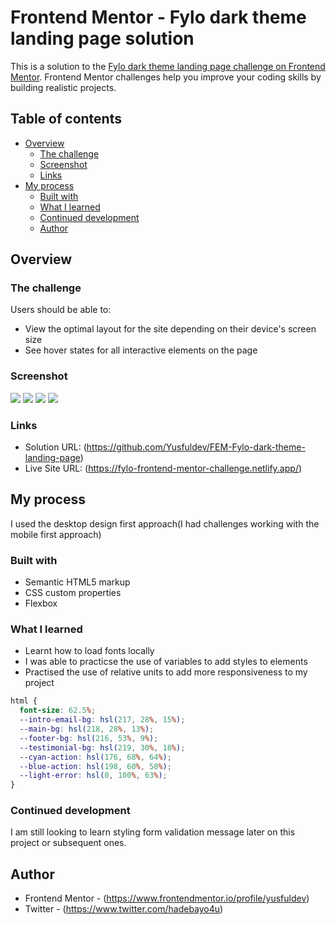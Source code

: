 # Frontend Mentor - Fylo dark theme landing page solution

This is a solution to the [Fylo dark theme landing page challenge on Frontend Mentor](https://www.frontendmentor.io/challenges/fylo-dark-theme-landing-page-5ca5f2d21e82137ec91a50fd). Frontend Mentor challenges help you improve your coding skills by building realistic projects.

## Table of contents

- [Overview](#overview)
  - [The challenge](#the-challenge)
  - [Screenshot](#screenshot)
  - [Links](#links)
- [My process](#my-process)
  - [Built with](#built-with)
  - [What I learned](#what-i-learned)
  - [Continued development](#continued-development)
  - [Author](#author)

## Overview

### The challenge

Users should be able to:

- View the optimal layout for the site depending on their device's screen size
- See hover states for all interactive elements on the page

### Screenshot

![](./design/Desktop%20design.png)
![](./design/Desktop%20top-half.png)
![](./design/Desktop%20bottom-half.png)
![](./design/Mobile%20design.png)

### Links

- Solution URL: (https://github.com/Yusfuldev/FEM-Fylo-dark-theme-landing-page)
- Live Site URL: (https://fylo-frontend-mentor-challenge.netlify.app/)

## My process

I used the desktop design first approach(I had challenges working with the mobile first approach)

### Built with

- Semantic HTML5 markup
- CSS custom properties
- Flexbox

### What I learned

- Learnt how to load fonts locally
- I was able to practicse the use of variables to add styles to elements
- Practised the use of relative units to add more responsiveness to my project

```css
html {
  font-size: 62.5%;
  --intro-email-bg: hsl(217, 28%, 15%);
  --main-bg: hsl(218, 28%, 13%);
  --footer-bg: hsl(216, 53%, 9%);
  --testimonial-bg: hsl(219, 30%, 18%);
  --cyan-action: hsl(176, 68%, 64%);
  --blue-action: hsl(198, 60%, 50%);
  --light-error: hsl(0, 100%, 63%);
}
```

### Continued development

I am still looking to learn styling form validation message later on this project or subsequent ones.

## Author

- Frontend Mentor - (https://www.frontendmentor.io/profile/yusfuldev)
- Twitter - (https://www.twitter.com/hadebayo4u)
